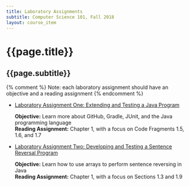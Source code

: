 ```yaml
---
title: Laboratory Assignments
subtitle: Computer Science 101, Fall 2018
layout: course_item
---
```


# {{page.title}}
## {{page.subtitle}}

{% comment %} Note: each laboratory assignment should have an objective and a reading assignment {% endcomment %}

<ul>

<li><a href="https://github.com/Allegheny-Computer-Science-101-F2018/cs101-F2018-sheets/releases/download/cs101F2018_sheets-3.0.0/cs101F2018_lab01.pdf">Laboratory Assignment One: Extending and Testing a Java Program</a> <p><b>Objective:</b> Learn more about GitHub, Gradle, JUnit, and the Java programming language<br><b>Reading Assignment:</b> Chapter 1, with a focus on Code Fragments 1.5, 1.6, and 1.7</p>

<li><a href="https://github.com/Allegheny-Computer-Science-101-F2018/cs101-F2018-sheets/releases/download/cs101F2018_sheets-3.0.0/cs101F2018_lab02.pdf">Laboratory Assignment Two: Developing and Testing a Sentence Reversal Program</a> <p><b>Objective:</b> Learn how to use arrays to perform sentence reversing in Java<br><b>Reading Assignment:</b> Chapter 1, with a focus on Sections 1.3 and 1.9</p>

</ul>
